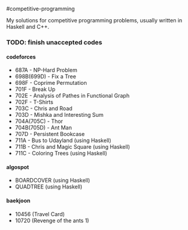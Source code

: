 #competitive-programming

My solutions for competitive programming problems, usually written in Haskell and C++.

### TODO: finish unaccepted codes
#### codeforces
* 687A - NP-Hard Problem
* 698B(699D) - Fix a Tree
* 698F - Coprime Permutation
* 701F - Break Up
* 702E - Analysis of Pathes in Functional Graph
* 702F - T-Shirts
* 703C - Chris and Road
* 703D - Mishka and Interesting Sum
* 704A(705C) - Thor
* 704B(705D) - Ant Man
* 707D - Persistent Bookcase
* 711A - Bus to Udayland (using Haskell)
* 711B - Chris and Magic Square (using Haskell)
* 711C - Coloring Trees (using Haskell)

#### algospot
* BOARDCOVER (using Haskell)
* QUADTREE (using Haskell)

#### baekjoon
* 10456 (Travel Card)
* 10720 (Revenge of the ants 1)
